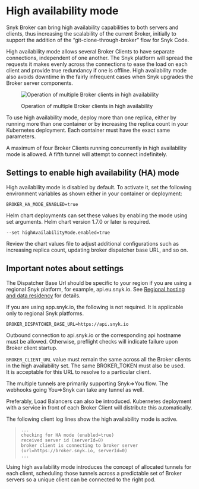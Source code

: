 # High availability mode

Snyk Broker can bring high availability capabilities to both servers and clients, thus increasing the scalability of the current Broker, initially to support the addition of the “git-clone-through-broker” flow for Snyk Code.

High availability mode allows several Broker Clients to have separate connections, independent of one another. The Snyk platform will spread the requests it makes evenly across the connections to ease the load on each client and provide true redundancy if one is offline. High availability mode also avoids downtime in the fairly infrequent cases when Snyk upgrades the Broker server components.

<figure><img src="../../.gitbook/assets/snyk-broker-ha-mode.png" alt="Operation of multiple Broker clients in high availability"><figcaption><p>Operation of multiple Broker clients in high availability</p></figcaption></figure>

To use high availability mode, deploy more than one replica, either by running more than one container or by increasing the replica count in your Kubernetes deployment. Each container must have the exact same parameters.

A maximum of four Broker Clients running concurrently in high availability mode is allowed. A fifth tunnel will attempt to connect indefinitely.

## Settings to enable high availability (HA) mode

High availability mode is disabled by default. To activate it, set the following environment variables as shown either in your container or deployment:

```
BROKER_HA_MODE_ENABLED=true
```

Helm chart deployments can set these values by enabling the mode using set arguments. Helm chart version 1.7.0 or later is required.

```
--set highAvailabilityMode.enabled=true
```

Review the chart values file to adjust additional configurations such as increasing replica count, updating broker dispatcher base URL, and so on.

## **Important notes about settings**

The Dispatcher Base Url should be specific to your region if you are using a regional Snyk platform, for example, api.eu.snyk.io. See [Regional hosting and data residency](../../working-with-snyk/regional-hosting-and-data-residency.md) for details.

If you are using app.snyk.io, the following is not required. It is applicable only to regional Snyk platforms.

```
BROKER_DISPATCHER_BASE_URL=https://api.snyk.io
```

Outbound connection to api.snyk.io or the corresponding api hostname must be allowed. Otherwise, preflight checks will indicate failure upon Broker client startup.

`BROKER_CLIENT_URL` value must remain the same across all the Broker clients in the high availability set. The same BROKER\_TOKEN must also be used.  \
It is acceptable for this URL to resolve to a particular client.

The multiple tunnels are primarily supporting Snyk=>You flow. The webhooks going You=>Snyk can take any tunnel as well.

Preferably, Load Balancers can also be introduced. Kubernetes deployment with a service in front of each Broker Client will distribute this automatically.&#x20;

The following client log lines show the high availability mode is active.

> ```shell
> ...
> checking for HA mode (enabled=true)
> received server id (serverId=0)
> broker client is connecting to broker server (url=https://broker.snyk.io, serverId=0)
> ...
> ```

Using high availability mode introduces the concept of allocated tunnels for each client, scheduling those tunnels across a predictable set of Broker servers so a unique client can be connected to the right pod.
